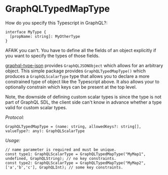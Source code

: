 # GraphQLTypedMapType
How do you specify this Typescript in GraphQL?:

    interface MyType {
      [propName: string]: MyOtherType
    }

AFAIK you can't. You have to define all the fields of an object explicitly if you want to specify
the types of those fields.

[graphql-type-json](https://www.npmjs.com/package/graphql-type-json) provides `GraphQLJSONObject`
which allows for an arbitrary object. This simple package provides `GraphQLTypedMapType()` which
produces a `GraphQLScalarType` type that allows you to declare a more constrained type of object like
the Typescript above. It also allows your to optionally constrain which keys can be present at the top
level.

Note, the downside of defining custom scalar types is since the type is not part of GraphQL SDL, the
client side can't know in advance whether a type valid for custom scalar types.

*Protocol:*

    GraphQLTypedMapType = (name: string, allowedKeys?: string[], valueType?: any): GraphQLScalarType

*Usage:*

    // name parameter is required and must be unique.
    const type1: GraphQLScalarType = GraphQLTypedMapType("MyMap1", undefined, GraphQLString); // no key constraints.
    const type2: GraphQLScalarType = GraphQLTypedMapType("MyMap2", ['a','b','c'], GraphQLInt); // some key constraints.

